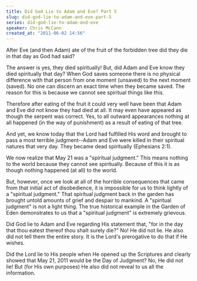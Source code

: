 ```yaml
---
title: Did God Lie to Adam and Eve? Part 5
slug: did-god-lie-to-adam-and-eve-part-5
series: did-god-lie-to-adam-and-eve
speaker: Chris McCann
created_at: "2011-06-02 14:56"
---
```

After Eve (and then Adam) ate of the fruit of the forbidden tree did they 
die in that day as God had said? 

The answer is yes, they died spiritually! But, did Adam and Eve know they 
died spiritually that day? When God saves someone there is no physical 
difference with that person from one moment (unsaved) to the next moment 
(saved). No one can discern an exact time when they became saved. The 
reason for this is because we cannot see spiritual things like this. 

Therefore after eating of the fruit it could very well have been that Adam 
and Eve did not know they had died at all. It may even have appeared as 
though the serpent was correct. Yes, to all outward appearances nothing at
all happened (in the way of punishment) as a result of eating of that tree. 

And yet, we know today that the Lord had fulfilled His word and brought to 
pass a most terrible judgment--Adam and Eve were killed in their spiritual 
natures that very day. They became dead spiritually (Ephesians 2:1). 

We now realize that May 21 was a "spiritual judgment." This means nothing 
to the world because they cannot see spiritually. Because of this it is as 
though nothing happened (at all) to the world.

But, however, once we look at all of the horrible consequences that came 
from that initial act of disobedience, it is impossible for us to think 
lightly of a "spiritual judgment." That spiritual judgment back in the 
garden has brought untold amounts of grief and despair to mankind. A 
"spiritual judgment" is not a light thing. The true historical example in 
the Garden of Eden demonstrates to us that a "spiritual judgment" is 
extremely grievous. 

Did God lie to Adam and Eve regarding His statement that, "for in the day 
that thou eatest thereof thou shalt surely die?" No! He did not lie. He 
also did not tell them the entire story. It is the Lord's prerogative to 
do that if He wishes. 

Did the Lord lie to His people when He opened up the Scriptures and clearly
showed that May 21, 2011 would be the Day of Judgment? No, He did not lie! 
But (for His own purposes) He also did not reveal to us all the information.

